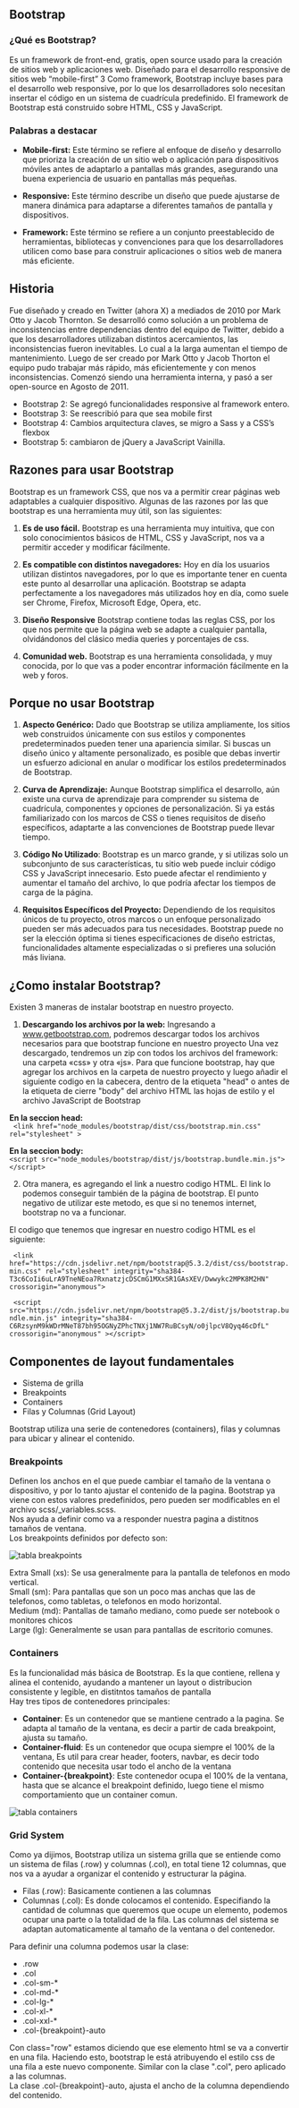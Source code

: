 ## Bootstrap
### ¿Qué es Bootstrap?

Es un framework de front-end, gratis, open source usado para la creación de sitios web y aplicaciones web. Diseñado para el desarrollo responsive de sitios web “mobile-first”	3
Como framework, Bootstrap incluye bases para el desarrollo web responsive, por lo que los desarrolladores solo necesitan insertar el código en un sistema de cuadrícula predefinido. El framework de Bootstrap está construido sobre HTML, CSS y JavaScript.

### Palabras a destacar

- **Mobile-first:** Este término se refiere al enfoque de diseño y desarrollo que prioriza la creación de un sitio web o aplicación para dispositivos móviles antes de adaptarlo a pantallas más grandes, asegurando una buena experiencia de usuario en pantallas más pequeñas.

- **Responsive:** Este término describe un diseño que puede ajustarse de manera dinámica para adaptarse a diferentes tamaños de pantalla y dispositivos.

- **Framework:** Este término se refiere a un conjunto preestablecido de herramientas, bibliotecas y convenciones para que los desarrolladores utilicen como base para construir aplicaciones o sitios web de manera más eficiente.



## Historia
Fue diseñado y creado en Twitter (ahora X) a mediados de 2010 por Mark Otto y Jacob Thornton. Se desarrolló como solución a un problema de inconsistencias entre dependencias dentro del equipo de Twitter, debido a que los desarrolladores utilizaban distintos acercamientos, las inconsistencias fueron inevitables. Lo cual a la larga aumentan el tiempo de mantenimiento. Luego de ser creado por Mark Otto y Jacob Thorton el equipo pudo trabajar más rápido, más eficientemente y con menos inconsistencias.
Comenzó siendo una herramienta interna, y pasó a ser open-source en Agosto de 2011.
- Bootstrap 2: Se agregó funcionalidades responsive al framework entero.
- Bootstrap 3: Se reescribió para que sea mobile first
- Bootstrap 4: Cambios arquitectura claves, se migro a Sass y a CSS’s flexbox
- Bootstrap 5: cambiaron de jQuery a JavaScript Vainilla.

## Razones para usar Bootstrap
Bootstrap es un framework CSS, que nos va a permitir crear páginas web adaptables a cualquier dispositivo.
Algunas de las razones por las que bootstrap es una herramienta muy útil, son las siguientes:

1. **Es de uso fácil.**
Bootstrap es una herramienta muy intuitiva, que con solo conocimientos básicos de HTML, CSS y JavaScript, nos va a permitir acceder y modificar fácilmente.

2. **Es compatible con distintos navegadores:**
Hoy en día los usuarios utilizan distintos navegadores, por lo que es importante tener en cuenta este punto al desarrollar una aplicación. Bootstrap se adapta perfectamente a los navegadores más utilizados hoy en día, como suele ser Chrome, Firefox, Microsoft Edge, Opera, etc.

3. **Diseño Responsive**
Bootstrap contiene todas las reglas CSS, por los que nos permite que la página web se adapte a cualquier pantalla, olvidándonos del clásico media queries y porcentajes de css.

4. **Comunidad web.**
Bootstrap es una herramienta consolidada, y muy conocida, por lo que vas a poder encontrar información fácilmente en la web y foros.



## Porque no usar Bootstrap

1. **Aspecto Genérico:** Dado que Bootstrap se utiliza ampliamente, los sitios web construidos únicamente con sus estilos y componentes predeterminados pueden tener una apariencia similar. Si buscas un diseño único y altamente personalizado, es posible que debas invertir un esfuerzo adicional en anular o modificar los estilos predeterminados de Bootstrap.  

2. **Curva de Aprendizaje:** Aunque Bootstrap simplifica el desarrollo, aún existe una curva de aprendizaje para comprender su sistema de cuadrícula, componentes y opciones de personalización. Si ya estás familiarizado con los marcos de CSS o tienes requisitos de diseño específicos, adaptarte a las convenciones de Bootstrap puede llevar tiempo.

3. **Código No Utilizado**: Bootstrap es un marco grande, y si utilizas solo un subconjunto de sus características, tu sitio web puede incluir código CSS y JavaScript innecesario. Esto puede afectar el rendimiento y aumentar el tamaño del archivo, lo que podría afectar los tiempos de carga de la página.

4. **Requisitos Específicos del Proyecto:**
   Dependiendo de los requisitos únicos de tu proyecto, otros marcos o un enfoque personalizado pueden ser más adecuados para tus necesidades. Bootstrap puede no ser la elección óptima si tienes especificaciones de diseño estrictas, funcionalidades altamente especializadas o si prefieres una solución más liviana.


## ¿Como instalar Bootstrap?

Existen 3 maneras de instalar bootstrap en nuestro proyecto.

1. **Descargando los archivos por la web:**
   Ingresando a www.getbootstrap.com, podremos descargar todos los archivos necesarios para que bootstrap funcione en nuestro proyecto
   Una vez descargado, tendremos un zip con todos los archivos del framework: una carpeta «css» y otra «js».
   Para que funcione bootstrap, hay que agregar los archivos en la carpeta de nuestro proyecto y luego añadir el siguiente codigo en la cabecera, dentro de la etiqueta "head" o antes de la etiqueta de cierre "body" del archivo HTML las hojas de estilo y el archivo JavaScript de Bootstrap

**En la seccion head:**\
``` <link href="node_modules/bootstrap/dist/css/bootstrap.min.css" rel="stylesheet" >```

**En la seccion body:**\
```<script src="node_modules/bootstrap/dist/js/bootstrap.bundle.min.js"></script>```

2. Otra manera, es agregando el link a nuestro codigo HTML.
   El link lo podemos conseguir también de la página de bootstrap.
   El punto negativo de utilizar este metodo, es que si no tenemos internet, bootstrap no va a funcionar.

El codigo que tenemos que ingresar en nuestro codigo HTML es el siguiente:

``` <link href="https://cdn.jsdelivr.net/npm/bootstrap@5.3.2/dist/css/bootstrap.min.css" rel="stylesheet" integrity="sha384-T3c6CoIi6uLrA9TneNEoa7RxnatzjcDSCmG1MXxSR1GAsXEV/Dwwykc2MPK8M2HN" crossorigin="anonymous">```

``` <script src="https://cdn.jsdelivr.net/npm/bootstrap@5.3.2/dist/js/bootstrap.bundle.min.js" integrity="sha384-C6RzsynM9kWDrMNeT87bh95OGNyZPhcTNXj1NW7RuBCsyN/o0jlpcV8Qyq46cDfL" crossorigin="anonymous" ></script>```


## Componentes de layout fundamentales
- Sistema de grilla
- Breakpoints
- Containers
- Filas y Columnas (Grid Layout)

Bootstrap utiliza una serie de contenedores (containers), filas y columnas para ubicar y alinear el contenido.

### Breakpoints
Definen los anchos en el que puede cambiar el tamaño de la ventana o dispositivo, y por lo tanto ajustar el contenido de la pagina. Bootstrap ya viene con estos valores predefinidos, pero pueden ser modificables en el archivo scss/_variables.scss.<br>
Nos ayuda a definir como va a responder nuestra pagina a distitnos tamaños de ventana.
<br>
Los breakpoints definidos por defecto son:

![tabla breakpoints](img/table_breakpoints.png)

Extra Small (xs): Se usa generalmente para la pantalla de telefonos en modo vertical.<br>
Small (sm): Para pantallas que son un poco mas anchas que las de telefonos, como tabletas, o telefonos en modo horizontal.<br>
Medium (md): Pantallas de tamaño mediano, como puede ser notebook o monitores chicos<br>
Large (lg): Generalmente se usan para pantallas de escritorio comunes. <br>

### Containers

Es la funcionalidad más básica de Bootstrap. Es la que contiene, rellena y alinea el contenido, ayudando a mantener un layout o distribucion consistente y legible, en distitntos tamaños de pantalla <br>
Hay tres tipos de contenedores principales:<br>
- <b>Container</b>:
  Es un contenedor que se mantiene centrado a la pagina.
  Se adapta al tamaño de la ventana, es decir a partir de cada breakpoint, ajusta su tamaño.
- <b>Container-fluid</b>:
  Es un contenedor que ocupa siempre el 100% de la ventana,
  Es util para crear header, footers, navbar, es decir todo contenido que necesita usar todo el ancho de la ventana
- <b>Container-{breakpoint}</b>:
  Este contenedor ocupa el 100% de la ventana, hasta que se alcance el breakpoint definido, luego tiene el mismo comportamiento que un container comun.
  <br>

![tabla containers](img/table_containers.png)

### Grid System
Como ya dijimos, Bootstrap utiliza un sistema grilla que se entiende como un sistema de filas (.row) y columnas (.col), en total tiene 12 columnas, que nos va a ayudar a organizar el contenido y estructurar la página.

- Filas (.row): Basicamente contienen a las columnas
- Columnas (.col): Es donde colocamos el contenido.
  Especifiando la cantidad de columnas que queremos que ocupe un elemento, podemos ocupar una parte o la totalidad de la fila. Las  columnas del sistema se adaptan automaticamente al tamaño de la ventana o del contenedor.

Para definir una columna podemos usar la clase:
- .row
- .col
- .col-sm-*
- .col-md-*
- .col-lg-*
- .col-xl-*
- .col-xxl-*
- .col-{breakpoint}-auto

Con class="row" estamos diciendo que ese elemento html se va a convertir en una fila.
Haciendo esto, bootstrap le está atribuyendo el estilo css de una fila a este nuevo componente. Similar con la clase ".col", pero aplicado a las columnas. <br>
La clase .col-{breakpoint}-auto, ajusta el ancho de la columna dependiendo del contenido.